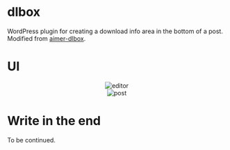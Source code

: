 # dlbox
WordPress plugin for creating a download info area in the bottom of a post. Modified from [aimer-dlbox](https://github.com/aimerforreimu/aimer-dlbox/).
# UI
<div align=center><img src="https://raw.githubusercontent.com/wiki/412jht/dlbox/dl-1.png" title="editor" /></div>
<div align=center><img src="https://raw.githubusercontent.com/wiki/412jht/dlbox/dl-2.png" title="post" /></div>

# Write in the end
To be continued.
